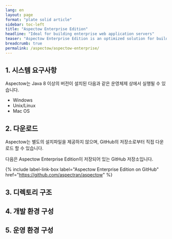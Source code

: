 ```yaml
---
lang: en
layout: page
format: "plate solid article"
sidebar: toc-left
title: "Aspectow Enterprise Edition"
headline: "Ideal for building enterprise web application servers"
teaser: "Aspectow Enterprise Edition is an optimized solution for building enterprise web applications."
breadcrumb: true
permalink: /aspectow/aspectow-enterprise/
---
```


## 1. 시스템 요구사항

Aspectow는 Java 8 이상의 버전이 설치된 다음과 같은 운영체제 상에서 실행될 수 있습니다.

* Windows
* Unix/Linux
* Mac OS

## 2. 다운로드

Aspectow는 별도의 설치파일을 제공하지 않으며, GitHub의 저장소로부터 직접 다운로드 할 수 있습니다.

다음은 Aspectow Enterprise Edition이 저장되어 있는 GitHub 저장소입니다.

{% include label-link-box label="Aspectow Enterprise Edition on GitHub" href="https://github.com/aspectran/aspectow" %}

## 3. 디렉토리 구조

## 4. 개발 환경 구성

## 5. 운영 환경 구성